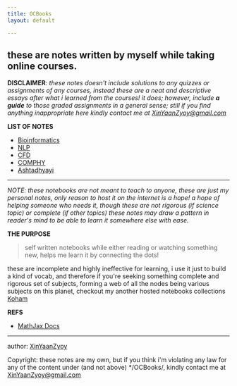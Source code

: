 ```yaml
---
title: OCBooks
layout: default

---
```

## these are notes written by myself while taking online courses.

**DISCLAIMER**: *these notes doesn't include solutions to any quizzes or assignments of any courses, instead these are a neat and descriptive essays after what i learned from the courses! it does; however, include **a guide** to those graded assignments in a general sense; still if you find anything inappropriate here kindly contact me at XinYaanZyoy@gmail.com*

**LIST OF NOTES**
- [Bioinformatics](/OCBooks/bioinformatics)
- [NLP](/OCBooks/NLP)
- [CFD](/OCBooks/CFD)
- [COMPHY](/OCBooks/COMPHY)
- [Ashtadhyayi](/OCBooks/Ashtadhyayi)
________________
*NOTE: these notebooks are not meant to teach to anyone, these are just my personal notes, only reason to host it on the internet is a hope! a hope of helping someone who needs it, though these are not rigorous (if science topic) or complete (if other topics) these notes may draw a pattern in reader's mind to be able to learn it somewhere else with ease.*

**THE PURPOSE**
> self written notebooks while either reading or watching something new, helps me learn it by connecting the dots!

these are incomplete and highly ineffective for learning, i use it just to build a kind of vocab, and therefore if you're seeking something complete and rigorous set of subjects, forming a web of all the nodes being various subjects on this planet, checkout my another hosted notebooks collections [Koham](/KoHam)


**REFS**
- [MathJax Docs](http://www.onemathematicalcat.org/MathJaxDocumentation/TeXSyntax.htm)


____________________
author: [XinYaanZyoy](https://XinYaanZyoy.github.io)

Copyright: these notes are my own, but if you think i'm violating any law for any of the content under (and not above) */OCBooks/, kindly contact me at XinYaanZyoy@gmail.com
